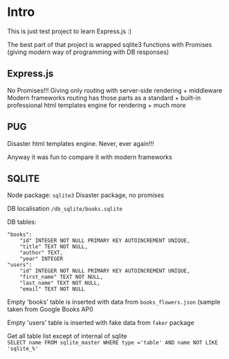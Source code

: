 # Intro
This is just test project to learn Express.js :)

The best part of that project is wrapped sqlite3 functions with Promises (giving modern way of programming with DB responses)

## Express.js
No Promises!!!
Giving only routing with server-side rendering + middleware
Modern frameworks routing has those parts as a standard + built-in professional html templates engine for rendering + much more

## PUG
Disaster html templates engine. Never, ever again!!!

Anyway it was fun to compare it with modern frameworks 

## SQLITE
Node package: `sqlite3`
Disaster package, no promises

DB localisation
`/db_sqlite/books.sqlite`

DB tables:
```
"books":
    "id" INTEGER NOT NULL PRIMARY KEY AUTOINCREMENT UNIQUE, 
    "title" TEXT NOT NULL, 
    "author" TEXT, 
    "year" INTEGER
"users":
    "id" INTEGER NOT NULL PRIMARY KEY AUTOINCREMENT UNIQUE, 
    "first_name" TEXT NOT NULL, 
    "last_name" TEXT NOT NULL, 
    "email" TEXT NOT NULL
```

Empty 'books' table is inserted with data from `books_flowers.json` (sample taken from Google Books API)

Empty 'users' table is inserted with fake data from `faker` package

Get all table list except of internal of sqlite<br/>
`SELECT name FROM sqlite_master WHERE type ='table' AND name NOT LIKE 'sqlite_%'`
